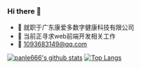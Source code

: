 ### Hi there 👋

- 🔭 就职于广东康爱多数字健康科技有限公司
- 👯 当前正寻求web前端开发相关工作
- 💬 1093683149@qq.com

[![panle666's github stats](https://github-readme-stats.vercel.app/api?username=panle666&theme=dracula "![panle666's github stats")](https://github.com/panle666/github-readme-stats)    [![Top Langs](https://github-readme-stats.vercel.app/api/top-langs/?username=panle666&theme=dracula)](https://github.com/panle666/github-readme-stats)



